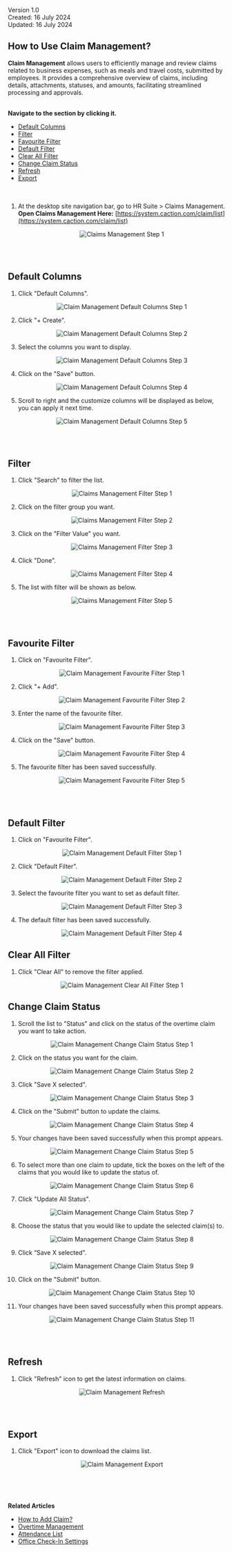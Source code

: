 Version 1.0<br>
Created: 16 July 2024<br>
Updated: 16 July 2024<br>
## How to Use Claim Management?

**Claim Management** allows users to efficiently manage and review claims related to business expenses, such as meals and travel costs, submitted by employees. It provides a comprehensive overview of claims, including details, attachments, statuses, and amounts, facilitating streamlined processing and approvals.<br><br>


**Navigate to the section by clicking it.**<br>

- [Default Columns](#section1)<br>
- [Filter](#section2)<br>
- [Favourite Filter](#section3)<br>
- [Default Filter](#section4)<br>
- [Clear All Filter](#section5)<br>
- [Change Claim Status](#section6)<br>
- [Refresh](#section7)<br>
- [Export](#section8)
<br><br><br>

1. At the desktop site navigation bar, go to HR Suite > Claims Management.<br>
   **Open Claims Management Here:** [https://system.caction.com/claim/list](https://system.caction.com/claim/list)<br>

   <p align="center">
      <img src="img2/Claims_Management_Step_1.png" alt="Claims Management Step 1">
   </p>
   <br><br>

<a id="section1"></a>
## Default Columns

1. Click "Default Columns".

   <p align="center">
      <img src="img2/Claim_Management_Default_Columns_Step_1.png" alt="Claim Management Default Columns Step 1">
   </p>

2. Click "+ Create".

   <p align="center">
      <img src="img2/Claim_Management_Default_Columns_Step_2.png" alt="Claim Management Default Columns Step 2">
   </p>

3. Select the columns you want to display.

   <p align="center">
      <img src="img2/Claim_Management_Default_Columns_Step_3.png" alt="Claim Management Default Columns Step 3">
   </p>

4. Click on the "Save" button.

   <p align="center">
      <img src="img2/Claim_Management_Default_Columns_Step_4.png" alt="Claim Management Default Columns Step 4">
   </p>

5. Scroll to right and the customize columns will be displayed as below, you can apply it next time.

   <p align="center">
      <img src="img2/Claim_Management_Default_Columns_Step_5.png" alt="Claim Management Default Columns Step 5">
   </p>
   <br><br>

<a id="section2"></a>

## Filter  

1. Click "Search" to filter the list.

   <p align="center">
      <img src="img2/Claim_Management_Filter_Step_1.png" alt="Claims Management Filter Step 1">
   </p>
  
2. Click on the filter group you want.

   <p align="center">
      <img src="img2/Claim_Management_Filter_Step_2.png" alt="Claims Management Filter Step 2">
   </p>

3. Click on the "Filter Value" you want.

   <p align="center">
     <img src="img2/Claim_Management_Filter_Step_3.png" alt="Claims Management Filter Step 3">
   </p>

4. Click "Done".

   <p align="center">
     <img src="img2/Claim_Management_Filter_Step_4.png" alt="Claims Management Filter Step 4">
   </p>

5. The list with filter will be shown as below.

   <p align="center">
      <img src="img2/Claim_Management_Filter_Step_5.png" alt="Claims Management Filter Step 5">
   </p>
   <br><br>

<a id="section3"></a>
 
## Favourite Filter

1. Click on "Favourite Filter".

    <p align="center">
      <img src="img2/Claim_Management_Favourite_Filter_Step_1.png" alt="Claim Management Favourite Filter Step 1">
    </p>

2. Click "+ Add".

   <p align="center">
     <img src="img2/Claim_Management_Favourite_Filter_Step_2.png" alt="Claim Management Favourite Filter Step 2">
   </p>

3. Enter the name of the favourite filter.

   <p align="center">
     <img src="img2/Claim_Management_Favourite_Filter_Step_3.png" alt="Claim Management Favourite Filter Step 3">
   </p>

4. Click on the "Save" button.

   <p align="center">
     <img src="img2/Claim_Management_Favourite_Filter_Step_4.png" alt="Claim Management Favourite Filter Step 4">
   </p>

5. The favourite filter has been saved successfully.

   <p align="center">
     <img src="img2/Claim_Management_Favourite_Filter_Step_5.png" alt="Claim Management Favourite Filter Step 5">
   </p>
   <br><br>

<a id="section4"></a>
 
## Default Filter

1. Click on "Favourite Filter".

   <p align="center">
     <img src="img2/Claim_Management_Default_Filter_Step_1.png" alt="Claim Management Default Filter Step 1">
   </p>

2. Click "Default Filter".

   <p align="center">
     <img src="img2/Claim_Management_Default_Filter_Step_2.png" alt="Claim Management Default Filter Step 2">
   </p>

3. Select the favourite filter you want to set as default filter.

   <p align="center">
     <img src="img2/Claim_Management_Default_Filter_Step_3.png" alt="Claim Management Default Filter Step 3">
   </p>

4. The default filter has been saved successfully.

   <p align="center">
     <img src="img2/Claim_Management_Default_Filter_Step_4.png" alt="Claim Management Default Filter Step 4">
   </p>

<a id="section5"></a>

## Clear All Filter

1. Click "Clear All" to remove the filter applied.

   <p align="center">
     <img src="img2/Claim_Management_Clear_All_Filter_Step_1.png" alt="Claim Management Clear All Filter Step 1">
   </p>

<a id="section6"></a>
 
## Change Claim Status

1. Scroll the list to "Status" and click on the status of the overtime claim you want to take action.

   <p align="center">
     <img src="img2/Claim_Management_Change_Claim_Status_Step_1.png" alt="Claim Management Change Claim Status Step 1">
   </p>

2. Click on the status you want for the claim.

   <p align="center">
      <img src="img2/Claim_Management_Change_Claim_Status_Step_2.png" alt="Claim Management Change Claim Status Step 2">
   </p>

3. Click "Save X selected".

   <p align="center">
      <img src="img2/Claim_Management_Change_Claim_Status_Step_3.png" alt="Claim Management Change Claim Status Step 3">
   </p>

4. Click on the "Submit" button to update the claims.

   <p align="center">
      <img src="img2/Claim_Management_Change_Claim_Status_Step_4.png" alt="Claim Management Change Claim Status Step 4">
   </p>

5. Your changes have been saved successfully when this prompt appears.

   <p align="center">
     <img src="img2/Claim_Management_Change_Claim_Status_Step_5.png" alt="Claim Management Change Claim Status Step 5">
   </p>

6. To select more than one claim to update, tick the boxes on the left of the claims that you would like to update the status of.

   <p align="center">
      <img src="img2/Claim_Management_Change_Claim_Status_Step_6.png" alt="Claim Management Change Claim Status Step 6">
   </p>

7. Click "Update All Status".

   <p align="center">
     <img src="img2/Claim_Management_Change_Claim_Status_Step_7.png" alt="Claim Management Change Claim Status Step 7">
   </p>

8. Choose the status that you would like to update the selected claim(s) to.

   <p align="center">
      <img src="img2/Claim_Management_Change_Claim_Status_Step_8.png" alt="Claim Management Change Claim Status Step 8">
   </p>

9. Click “Save X selected”.

   <p align="center">
      <img src="img2/Claim_Management_Change_Claim_Status_Step_9.png" alt="Claim Management Change Claim Status Step 9">
   </p>

10. Click on the "Submit" button.

    <p align="center">
      <img src="img2/Claim_Management_Change_Claim_Status_Step_10.png" alt="Claim Management Change Claim Status Step 10">
    </p>

11. Your changes have been saved successfully when this prompt appears.

    <p align="center">
      <img src="img2/Claim_Management_Change_Claim_Status_Step_11.png" alt="Claim Management Change Claim Status Step 11">
    </p>
    <br><br>

<a id="section7"></a>
 
## Refresh

1. Click "Refresh" icon to get the latest information on claims.

   <p align="center">
      <img src="img2/Claim_Management_Refresh.png" alt="Claim Management Refresh">
   </p>
   <br><br>

<a id="section8"></a>
 
## Export

1. Click "Export" icon to download the claims list.

   <p align="center">
      <img src="img2/Claim_Management_Export.png" alt="Claim Management Export">
   </p>
   <br><br><br>

**Related Articles**
- [How to Add Claim?](Add_Claim.md)
- [Overtime Management](Overtime_Management.md)
- [Attendance List](Attendance_List.md)
- [Office Check-In Settings](Office_Check_In_Settings.md)

<!-- [Link Text](https://support.caction.com/Claim_Management.html) -->
